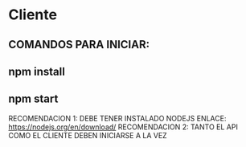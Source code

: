 # Cliente 
## COMANDOS PARA INICIAR:
## npm install
## npm start
RECOMENDACION 1: DEBE TENER INSTALADO NODEJS 
ENLACE: https://nodejs.org/en/download/
RECOMENDACION 2: TANTO EL API COMO EL CLIENTE DEBEN INICIARSE A LA VEZ 
